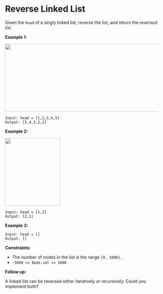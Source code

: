 # Reverse Linked List

Given the `head` of a singly linked list, reverse the list, and return the *reversed list*.

 

**Example 1**:

<img alt="" src="https://assets.leetcode.com/uploads/2021/02/19/rev1ex1.jpg" style="width: 542px; height: 222px;">

    Input: head = [1,2,3,4,5]
    Output: [5,4,3,2,1]

**Example 2:**

<img alt="" src="https://assets.leetcode.com/uploads/2021/02/19/rev1ex2.jpg" style="width: 182px; height: 222px;">

    Input: head = [1,2]
    Output: [2,1]

**Example 3:**

    Input: head = []
    Output: []
 

**Constraints:**

- The number of nodes in the list is the range `[0, 5000]`.
- `-5000 <= Node.val <= 5000`
 

**Follow up:**

A linked list can be reversed either iteratively or recursively. Could you implement both?
